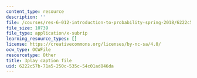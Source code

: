 ```yaml
---
content_type: resource
description: ''
file: /courses/res-6-012-introduction-to-probability-spring-2018/6222c57b71a5250c535c54c01ad846da_FOFtMqCxZt0.srt
file_size: 10739
file_type: application/x-subrip
learning_resource_types: []
license: https://creativecommons.org/licenses/by-nc-sa/4.0/
ocw_type: OCWFile
resourcetype: Other
title: 3play caption file
uid: 6222c57b-71a5-250c-535c-54c01ad846da
---
```

